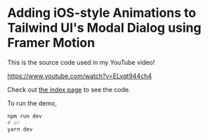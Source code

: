 # Adding iOS-style Animations to Tailwind UI's Modal Dialog using Framer Motion

This is the source code used in my YouTube video!

https://www.youtube.com/watch?v=ELvqt944ch4

Check out [the index page](pages/index.js) to see the code.

To run the demo,

```bash
npm run dev
# or
yarn dev
```

